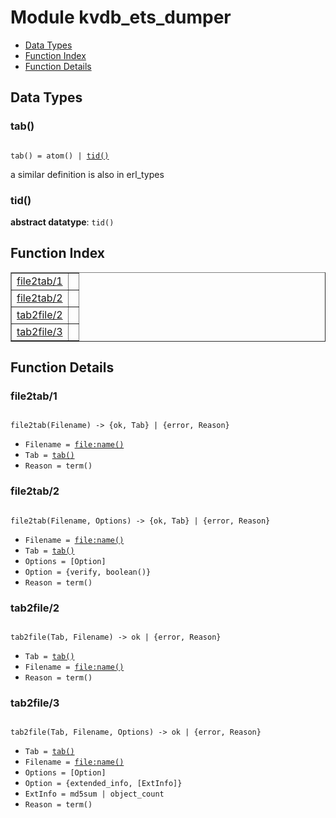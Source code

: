 

# Module kvdb_ets_dumper #
* [Data Types](#types)
* [Function Index](#index)
* [Function Details](#functions)



<a name="types"></a>

## Data Types ##




### <a name="type-tab">tab()</a> ###



<pre><code>
tab() = atom() | <a href="#type-tid">tid()</a>
</code></pre>



  a similar definition is also in erl_types



### <a name="type-tid">tid()</a> ###


__abstract datatype__: `tid()`

<a name="index"></a>

## Function Index ##


<table width="100%" border="1" cellspacing="0" cellpadding="2" summary="function index"><tr><td valign="top"><a href="#file2tab-1">file2tab/1</a></td><td></td></tr><tr><td valign="top"><a href="#file2tab-2">file2tab/2</a></td><td></td></tr><tr><td valign="top"><a href="#tab2file-2">tab2file/2</a></td><td></td></tr><tr><td valign="top"><a href="#tab2file-3">tab2file/3</a></td><td></td></tr></table>


<a name="functions"></a>

## Function Details ##

<a name="file2tab-1"></a>

### file2tab/1 ###


<pre><code>
file2tab(Filename) -&gt; {ok, Tab} | {error, Reason}
</code></pre>

<ul class="definitions"><li><code>Filename = <a href="file.md#type-name">file:name()</a></code></li><li><code>Tab = <a href="#type-tab">tab()</a></code></li><li><code>Reason = term()</code></li></ul>


<a name="file2tab-2"></a>

### file2tab/2 ###


<pre><code>
file2tab(Filename, Options) -&gt; {ok, Tab} | {error, Reason}
</code></pre>

<ul class="definitions"><li><code>Filename = <a href="file.md#type-name">file:name()</a></code></li><li><code>Tab = <a href="#type-tab">tab()</a></code></li><li><code>Options = [Option]</code></li><li><code>Option = {verify, boolean()}</code></li><li><code>Reason = term()</code></li></ul>


<a name="tab2file-2"></a>

### tab2file/2 ###


<pre><code>
tab2file(Tab, Filename) -&gt; ok | {error, Reason}
</code></pre>

<ul class="definitions"><li><code>Tab = <a href="#type-tab">tab()</a></code></li><li><code>Filename = <a href="file.md#type-name">file:name()</a></code></li><li><code>Reason = term()</code></li></ul>


<a name="tab2file-3"></a>

### tab2file/3 ###


<pre><code>
tab2file(Tab, Filename, Options) -&gt; ok | {error, Reason}
</code></pre>

<ul class="definitions"><li><code>Tab = <a href="#type-tab">tab()</a></code></li><li><code>Filename = <a href="file.md#type-name">file:name()</a></code></li><li><code>Options = [Option]</code></li><li><code>Option = {extended_info, [ExtInfo]}</code></li><li><code>ExtInfo = md5sum | object_count</code></li><li><code>Reason = term()</code></li></ul>


